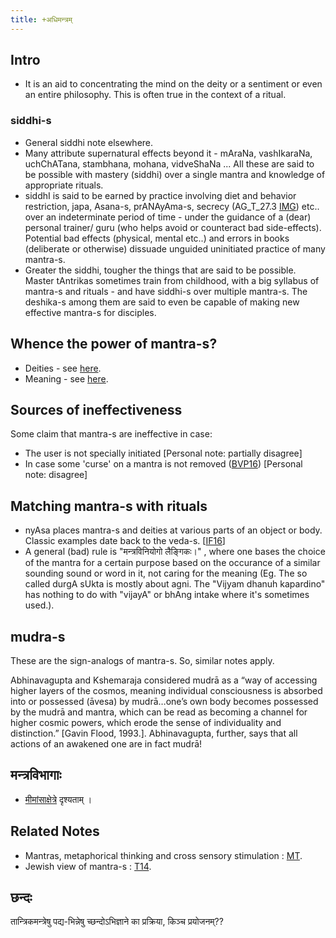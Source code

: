 ```yaml
---
title: +अधिमन्त्रम्
---
```


## Intro

- It is an aid to concentrating the mind on the deity or a sentiment or even an entire philosophy. This is often true in the context of a ritual.

### siddhi-s
- General siddhi note elsewhere. 
- Many attribute supernatural effects beyond it - mAraNa, vashIkaraNa, uchChATana, stambhana, mohana, vidveShaNa ... All these are said to be possible with mastery (siddhi) over a single mantra and knowledge of appropriate rituals.
- siddhI is said to be earned by practice involving diet and behavior restriction, japa, Asana-s, prANAyAma-s, secrecy (AG\_T\_27.3 [IMG](https://imgur.com/ZY9clni)) etc.. over an indeterminate period of time - under the guidance of a (dear) personal trainer/ guru (who helps avoid or counteract bad side-effects). Potential bad effects (physical, mental etc..) and errors in books (deliberate or otherwise) dissuade unguided uninitiated practice of many mantra-s.
- Greater the siddhi, tougher the things that are said to be possible. Master tAntrikas sometimes train from childhood, with a big syllabus of mantra-s and rituals - and have siddhi-s over multiple mantra-s. The deshika-s among them are said to even be capable of making new effective mantra-s for disciples.

## Whence the power of mantra-s?
- Deities - see [here](../../devaH/meta/limited_devatAs/mantreshaH/).
- Meaning - see [here](meaning/).

## Sources of ineffectiveness
Some claim that mantra-s are ineffective in case:

- The user is not specially initiated \[Personal note: partially disagree\]
- In case some 'curse' on a mantra is not removed ([BVP16](https://groups.google.com/forum/#!topic/bvparishat/Tz9zsuJGSN4)) \[Personal note: disagree\]

  

## Matching mantra-s with rituals

- nyAsa places mantra-s and deities at various parts of an object or body. Classic examples date back to the veda-s. \[[IF16](http://indiafacts.org/brief-study-possession-hinduism-ii-spiritual-context/)\]
- A general (bad) rule is "मन्त्रविनियोगो लैङ्गिकः।" , where one bases the choice of the mantra for a certain purpose based on the occurance of a similar sounding sound or word in it, not caring for the meaning (Eg. The so called durgA sUkta is mostly about agni. The "Vijyam dhanuh kapardino" has nothing to do with "vijayA" or bhAng intake where it's sometimes used.).

## mudra-s
These are the sign-analogs of mantra-s. So, similar notes apply.

Abhinavagupta and Kshemaraja considered mudrā as a “way of accessing higher layers of the cosmos, meaning individual consciousness is absorbed into or possessed (āvesa) by mudrā…one’s own body becomes possessed by the mudrā and mantra, which can be read as becoming a channel for higher cosmic powers, which erode the sense of individuality and distinction.” \[Gavin Flood, 1993.\]. Abhinavagupta, further, says that all actions of an awakened one are in fact mudrā!

## मन्त्रविभागाः
- [मीमांसाक्षेत्रे](/mImAMsA/bodhaH/veda-vAkyam/mantraH/) दृश्यताम् ।

## Related Notes

- Mantras, metaphorical thinking and cross sensory stimulation : [MT](http://manasataramgini.wordpress.com/2008/11/23/the-spectrum-of-synesthesia-metaphors-and-samdhya-bhasha/).
- Jewish view of mantra-s : [T14](http://www.tabletmag.com/jewish-arts-and-culture/books/164141/forbidden-jewish-magic-books).

## छन्दः
तान्त्रिकमन्त्रेषु पद्य-भिन्नेषु च्छन्दोऽभिज्ञाने का प्रक्रिया, किञ्च प्रयोजनम्?? 
